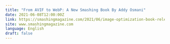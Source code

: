 ```yaml
---
title: "From AVIF to WebP: A New Smashing Book By Addy Osmani"
date: 2021-06-08T12:00:00Z
link: https://smashingmagazine.com/2021/06/image-optimization-book-release/?utm_medium=RSS&utm_source=news.12bit.vn
site: www.smashingmagazine.com
language: English
draft: false
---
```

